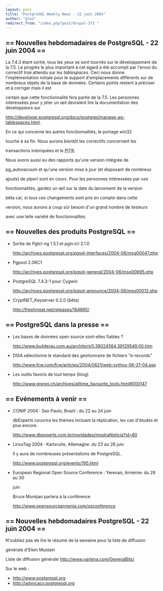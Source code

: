 ```yaml
---
layout: post
title: "PostgreSQL Weekly News - 22 juin 2004"
author: "gleu"
redirect_from: "index.php?post/drupal-371 "
---
```



<h2>== Nouvelles hebdomadaires de PostgreSQL - 22 juin 2004 ==</h2>

<p>La 7.4.3 étant sortie, tous les yeux se sont tournés sur le développement de la 7.5. Le progrès le plus important à cet égard a été accompli par l'envoi du correctif trsè attendu sur les <em>tablespaces</em>. Ceci nous donne l'implémentation initiale pour le support d'emplacements différents sur de nombreux objets de la base de données. Certains points restent à préciser et à corriger mais il est

certain que cette fonctionnalité fera partie de la 7.5. Les personnes intéressées pour y jeter un œil devraient lire la documentation des développeurs sur <a href="http://developer.postgresql.org/docs/postgres/manage-ag-tablespaces.html">

http://developer.postgresql.org/docs/postgres/manage-ag-tablespaces.html</a>.

</p>

<p>En ce qui concerne les autres fonctionnalités, le portage win32

touche à sa fin. Nous aurons bientôt les correctifs concernant les

transactions imbriquées et le <abbr title="Point In Time Recovery">PITR</abbr>.

Nous avons aussi eu des rapports qu'une version intégrée de

pg_autovacuum et qu'une version mise à jour (et disposant de nombreux

ajouts) de plperl sont en cours. Pour les personnes intéressées par ces

fonctionnalités, gardez un œil sur la date du lancement de la version

bêta car, si tous ces changements sont pris en compte dans cette

version, nous aurons à coup sûr besoin d'un grand nombre de testeurs

avec une telle variété de fonctionnalités.</p>

<!--more-->


<h2>== Nouvelles des produits PostgreSQL ==</h2>

<ul>

<li>Sortie de Pgtcl-ng 1.5.1 et pgin.tcl 2.1.0<br />

<a href="http://archives.postgresql.org/pgsql-interfaces/2004-06/msg00047.php">

http://archives.postgresql.org/pgsql-interfaces/2004-06/msg00047.php</a></li>

<li>Pgpool 2.0RC1<br />

<a href="http://archives.postgresql.org/pgsql-general/2004-06/msg00695.php">

http://archives.postgresql.org/pgsql-general/2004-06/msg00695.php</a></li>

<li>PostgreSQL 7.4.3-1 pour Cygwin<br />

<a href="http://archives.postgresql.org/pgsql-announce/2004-06/msg00012.php">

http://archives.postgresql.org/pgsql-announce/2004-06/msg00012.php</a></li>

<li>CryptNET_Keyserver 0.2.0 (bêta)<br />

<a href="http://freshmeat.net/releases/164665/">

http://freshmeat.net/releases/164665/</a></li>

</ul>

<h2>== PostgreSQL dans la presse ==</h2>

<ul>

<li>Les bases de données open source sont-elles fiables&nbsp;?<br />

<a href="http://www.builderau.com.au/architect/0,39024564,39129549,00.htm">

http://www.builderau.com.au/architect/0,39024564,39129549,00.htm</a></li>

<li>DISA sélectionne le standard des gestionnaire de fichiers "e-records"<br />

<a href="http://www.fcw.com/fcw/articles/2004/0621/web-xythos-06-21-04.asp">

http://www.fcw.com/fcw/articles/2004/0621/web-xythos-06-21-04.asp</a></li>

<li>Les outils favoris de tout temps (blog)<br />

<a href="http://www.gnegg.ch/archives/alltime_favourite_tools.html#000147">

http://www.gnegg.ch/archives/alltime_favourite_tools.html#000147</a></li>

</ul>

<h2>== Evénements à venir ==</h2>

<ul>

<li>CONIP 2004&nbsp;: Sao Paulo, Brazil&nbsp;: du 22 au 24 juin<br />

dbExperts couvrira les thèmes incluant la réplication, les cas d'études et plus encore.<br />

<a href="http://www.dbexperts.com.br/novidades/mostraNoticia?id=80">http://www.dbexperts.com.br/novidades/mostraNoticia?id=80</a></li>

<li>LinuxTag 2004&nbsp;: Karlsruhe, Allemagne: du 23 au 26 juin<br />

Il y aura de nombreuses présentations de PostgreSQL.<br />

<a href="http://www.postgresql.org/events/195.html">http://www.postgresql.org/events/195.html</a></li>

<li>European Regional Open Source Conference : Yerevan, Arménie: du 28 au 30

juin<br />

Bruce Momjian parlera à la conférence<br />

<a href="http://www.opensourcearmenia.com/osconference">http://www.opensourcearmenia.com/osconference</a></li>

</ul>

<h2>== Nouvelles hebdomadaires PostgreSQL - 22 juin 2004 ==</h2>

<p>N'oubliez pas de lire le résumé de la semaine pour la liste de diffusion

générale d'Elein Mustain</p>

<p>Liste de diffusion générale <a href="http://www.varlena.com/GeneralBits/">http://www.varlena.com/GeneralBits/</a>

</p>

<p>Sur le web :

</p>

<ul>

<li><a href="http://www.postgresql.org">http://www.postgresql.org</a></li>

<li><a href="http://advocacy.postgresql.org">http://advocacy.postgresql.org</a></li>

</ul>